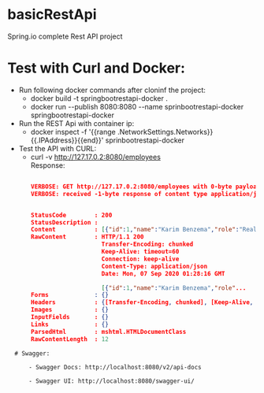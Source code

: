 # basicRestApi
Spring.io complete Rest API project

# Test with Curl and Docker:

  - Run following docker commands after cloninf the project:
    - docker build -t springbootrestapi-docker .
    - docker run --publish 8080:8080 --name sprinbootrestapi-docker springbootrestapi-docker
  - Run the REST Api with container ip:
    - docker inspect -f '{{range .NetworkSettings.Networks}}{{.IPAddress}}{{end}}' sprinbootrestapi-docker
  - Test the API with CURL:
    - curl -v http://127.17.0.2:8080/employees<br>
      Response:
      ```json

      VERBOSE: GET http://127.17.0.2:8080/employees with 0-byte payload
      VERBOSE: received -1-byte response of content type application/json


      StatusCode        : 200
      StatusDescription :
      Content           : [{"id":1,"name":"Karim Benzema","role":"Real Madrid ST"},{"id":2,"name":"Edison Kavani","role":"Paris Saint Germain ST"}]
      RawContent        : HTTP/1.1 200
                          Transfer-Encoding: chunked
                          Keep-Alive: timeout=60
                          Connection: keep-alive
                          Content-Type: application/json
                          Date: Mon, 07 Sep 2020 01:28:16 GMT

                          [{"id":1,"name":"Karim Benzema","role"...
      Forms             : {}
      Headers           : {[Transfer-Encoding, chunked], [Keep-Alive, timeout=60], [Connection, keep-alive], [Content-Type, application/json]...}
      Images            : {}
      InputFields       : {}
      Links             : {}
      ParsedHtml        : mshtml.HTMLDocumentClass
      RawContentLength  : 12

```
  # Swagger:
    
      - Swagger Docs: http://localhost:8080/v2/api-docs
      
      - Swagger UI: http://localhost:8080/swagger-ui/
    
